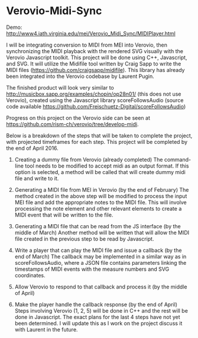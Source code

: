 # Verovio-Midi-Sync

Demo: http://www4.iath.virginia.edu/mei/Verovio_Midi_Sync/MIDIPlayer.html

I will be integrating conversion to MIDI from MEI into Verovio, then synchronizing the MIDI playback with the rendered SVG visually with the Verovio Javascript toolkit. This project will be done using C++, Javascript, and SVG. It will utilize the Midifile tool written by Craig Sapp to write the MIDI files (https://github.com/craigsapp/midifile). This library has already been integrated into the Verovio codebase by Laurent Pugin. 


The finished product will look very similar to http://musicbox.sapp.org/examples/chopin/op28n01/ (this does not use Verovio), created using the Javascript library scoreFollowsAudio (source code available https://github.com/Freischuetz-Digital/scoreFollowsAudio) 


Progress on this project on the Verovio side can be seen at https://github.com/rism-ch/verovio/tree/develop-midi. 


Below is a breakdown of the steps that will be taken to complete the project, with projected timeframes for each step. This project will be completed by the end of April 2016. 


1)	Creating a dummy file from Verovio (already completed)
The command-line tool needs to be modified to accept midi as an output format. If this option is selected, a method will be called that will create dummy midi file and write to it.


2)	Generating a MIDI file from MEI in Verovio (by the end of February)
The method created in the above step will be modified to process the input MEI file and add the appropriate notes to the MIDI file. This will involve processing the note element and other relevant elements to create a MIDI event that will be written to the file.


3)	Generating a MIDI file that can be read from the JS interface (by the middle of March)
Another method will be written that will allow the MIDI file created in the previous step to be read by Javascript.


4)	Write a player that can play the MIDI file and issue a callback (by the end of March)
The callback may be implemented in a similar way as in scoreFollowsAudio, where a JSON file contains parameters linking the timestamps of MIDI events with the measure numbers and SVG coordinates.


5)	Allow Verovio to respond to that callback and process it (by the middle of April)


6)	Make the player handle the callback response (by the end of April)
Steps involving Verovio (1, 2, 5) will be done in C++ and the rest will be done in Javascript. 
The exact plans for the last 4 steps have not yet been determined. I will update this as I work on the project discuss it with Laurent in the future. 
